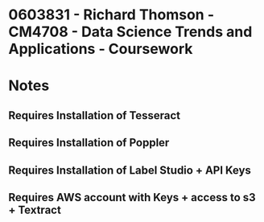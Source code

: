 # 0603831 - Richard Thomson - CM4708 - Data Science Trends and Applications - Coursework

# Notes
## Requires Installation of Tesseract
## Requires Installation of Poppler
## Requires Installation of Label Studio + API Keys
## Requires AWS account with Keys + access to s3 + Textract
